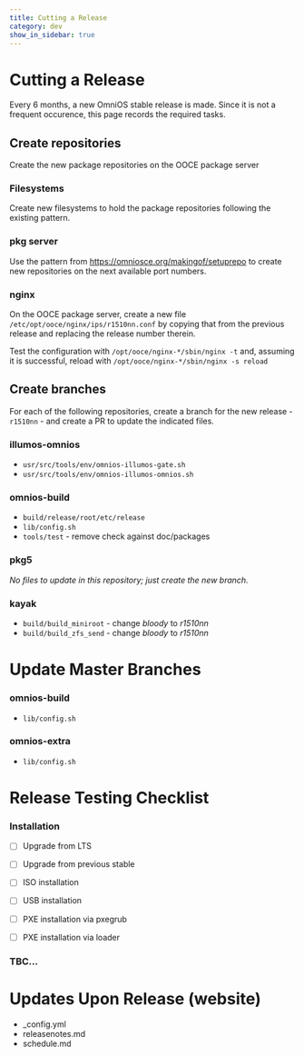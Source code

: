```yaml
---
title: Cutting a Release
category: dev
show_in_sidebar: true
---
```


# Cutting a Release

Every 6 months, a new OmniOS stable release is made. Since it is not a
frequent occurence, this page records the required tasks.

## Create repositories

Create the new package repositories on the OOCE package server

### Filesystems

Create new filesystems to hold the package repositories following the existing
pattern.

### pkg server

Use the pattern from <https://omniosce.org/makingof/setuprepo> to
create new repositories on the next available port numbers.

### nginx

On the OOCE package server, create a new file
`/etc/opt/ooce/nginx/ips/r1510nn.conf` by copying that from the previous
release and replacing the release number therein.

Test the configuration with `/opt/ooce/nginx-*/sbin/nginx -t` and, assuming
it is successful, reload with `/opt/ooce/nginx-*/sbin/nginx -s reload`

## Create branches

For each of the following repositories, create a branch for the new release -
`r1510nn` - and create a PR to update the indicated files.

### illumos-omnios

* `usr/src/tools/env/omnios-illumos-gate.sh`
* `usr/src/tools/env/omnios-illumos-omnios.sh`

### omnios-build

* `build/release/root/etc/release`
* `lib/config.sh`
* `tools/test` - remove check against doc/packages

### pkg5

_No files to update in this repository; just create the new branch._

### kayak

* `build/build_miniroot` - change _bloody_ to _r1510nn_
* `build/build_zfs_send` - change _bloody_ to _r1510nn_

# Update Master Branches

### omnios-build

* `lib/config.sh`

### omnios-extra

* `lib/config.sh`

# Release Testing Checklist

### Installation

* [ ] Upgrade from LTS
* [ ] Upgrade from previous stable

* [ ] ISO installation
* [ ] USB installation
* [ ] PXE installation via pxegrub
* [ ] PXE installation via loader

### TBC...

# Updates Upon Release (website)

* \_config.yml
* releasenotes.md
* schedule.md

